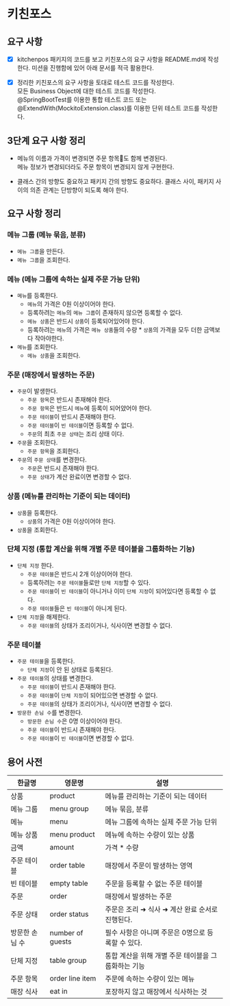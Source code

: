 # 키친포스

## 요구 사항

- [X] kitchenpos 패키지의 코드를 보고 키친포스의 요구 사항을 README.md에 작성한다. 미션을 진행함에 있어 아래 문서를 적극 활용한다.
- [X] 정리한 키친포스의 요구 사항을 토대로 테스트 코드를 작성한다. <br/> 모든 Business Object에 대한 테스트 코드를 작성한다. <br/>@SpringBootTest를 이용한 통합 테스트 코드
  또는 @ExtendWith(MockitoExtension.class)를 이용한 단위 테스트 코드를 작성한다.


## 3단계 요구 사항 정리

- 메뉴의 이름과 가격이 변경되면 주문 항목도 함께 변경된다. <br/> 
  메뉴 정보가 변경되더라도 주문 항목이 변경되지 않게 구현한다.

- 클래스 간의 방향도 중요하고 패키지 간의 방향도 중요하다. 클래스 사이, 패키지 사이의 의존 관계는 단방향이 되도록 해야 한다.



## 요구 사항 정리

### 메뉴 그룹 (메뉴 묶음, 분류)

- `메뉴 그룹`을 만든다.
- `메뉴 그룹`을 조회한다.

### 메뉴 (메뉴 그룹에 속하는 실제 주문 가능 단위)

- `메뉴`를 등록한다.
    - `메뉴`의 가격은 0원 이상이어야 한다.
    - 등록하려는 `메뉴`의 `메뉴 그룹`이 존재하지 않으면 등록할 수 없다.
    - `메뉴 상품`은 반드시 `상품`이 등록되어있어야 한다.
    - 등록하려는 `메뉴`의 가격은 `메뉴 상품`들의 수량 * `상품`의 가격을 모두 더한 금액보다 작아야한다.
- `메뉴`를 조회한다.
  - `메뉴 상품`을 조회한다.

### 주문 (매장에서 발생하는 주문)

- `주문`이 발생한다.
    - `주문 항목`은 반드시 존재해야 한다.
    - `주문 항목`은 반드시 `메뉴`에 등록이 되어얐어야 한다.
    - `주문 테이블`이 반드시 존재해야 한다.
    - `주문 테이블`이 `빈 테이블`이면 등록할 수 없다.
    - `주문`의 최초 `주문 상태`는 조리 상태 이다.
- `주문`을 조회한다.
  - `주문 항목`을 조회한다.
- `주문`의 `주문 상태`를 변경한다.
    - `주문`은 반드시 존재해야 한다.
    - `주문 상태`가 계산 완료이면 변경할 수 없다.

### 상품 (메뉴를 관리하는 기준이 되는 데이터)

- `상품`을 등록한다.
    - `상품`의 가격은 0원 이상이어야 한다.
- `상품`을 조회한다.

### 단체 지정 (통합 계산을 위해 개별 주문 테이블을 그룹화하는 기능)

- `단체 지정` 한다.
    - `주문 테이블`은 반드시 2개 이상이어야 한다.
    - 등록하려는 `주문 테이블`들로만 `단체 지정`할 수 있다.
    - `주문 테이블`이 `빈 테이블`이 아니거나 이미 `단체 지정`이 되어있다면 등록할 수 없다. 
    - `주문 테이블`들은 `빈 테이블`이 아니게 된다.
- `단체 지정`을 해제한다.
  - `주문 테이블`의 상태가 조리이거나, 식사이면 변경할 수 없다.

### 주문 테이블

- `주문 테이블`을 등록한다.
    - `단체 지정`이 안 된 상태로 등록된다.
- `주문 테이블`의 상태를 변경한다.
    - `주문 테이블`이 반드시 존재해야 한다.
    - `주문 테이블`이 `단체 지정`이 되어있으면 변경할 수 없다.
    - `주문 테이블`의 상태가 조리이거나, 식사이면 변경할 수 없다.
- `방문한 손님 수`를 변경한다.
    - `방문한 손님 수`은 0명 이상이어야 한다.
    - `주문 테이블`이 반드시 존재해야 한다.
    - `주문 테이블`이 `빈 테이블`이면 변경할 수 없다.

## 용어 사전

| 한글명      | 영문명              | 설명                            |
|----------|------------------|-------------------------------|
| 상품       | product          | 메뉴를 관리하는 기준이 되는 데이터           |
| 메뉴 그룹    | menu group       | 메뉴 묶음, 분류                     |
| 메뉴       | menu             | 메뉴 그룹에 속하는 실제 주문 가능 단위        |
| 메뉴 상품    | menu product     | 메뉴에 속하는 수량이 있는 상품             |
| 금액       | amount           | 가격 * 수량                       |
| 주문 테이블   | order table      | 매장에서 주문이 발생하는 영역              |
| 빈 테이블    | empty table      | 주문을 등록할 수 없는 주문 테이블           |
| 주문       | order            | 매장에서 발생하는 주문                  |
| 주문 상태    | order status     | 주문은 조리 ➜ 식사 ➜ 계산 완료 순서로 진행된다. |
| 방문한 손님 수 | number of guests | 필수 사항은 아니며 주문은 0명으로 등록할 수 있다. |
| 단체 지정    | table group      | 통합 계산을 위해 개별 주문 테이블을 그룹화하는 기능 |
| 주문 항목    | order line item  | 주문에 속하는 수량이 있는 메뉴             |
| 매장 식사    | eat in           | 포장하지 않고 매장에서 식사하는 것           |
